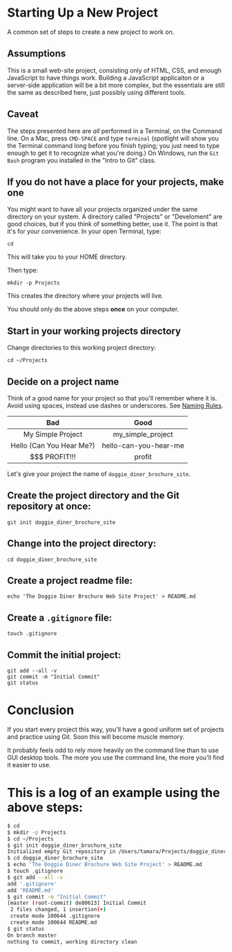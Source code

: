 # Starting Up a New Project

A common set of steps to create a new project to work on.

## Assumptions

This is a small web-site project, consisting only of HTML, CSS, and enough JavaScript to have things work. Building a JavaScript applicaiton or a server-side application will be a bit more complex, but the essentials are still the same as described here, just possibly using different tools.

## Caveat

The steps presented here are *all* performed in a Terminal, on the Command line. On a Mac, press `CMD-SPACE` and type `terminal` (spotlight will show you the Terminal command long before you finish typing; you just need to type enough to get it to recognize what you're doing.) On Windows, run the `Git Bash` program you installed in the "Intro to Git" class.


## If you do not have a place for your projects, make one

You might want to have all your projects organized under the same directory on your system. A directory called "Projects" or "Develoment" are good choices, but if you think of something better, use it. The point is that it's for your convenience. In your open Terminal, type:

	cd

This will take you to your HOME directory.

Then type:

    mkdir -p Projects

This creates the directory where your projects will live.

You should only do the above steps **once** on your computer.

## Start in your working projects directory

Change directories to this working project directory:

    cd ~/Projects

## Decide on a project name

Think of a good name for your project so that you'll remember where it is. Avoid using spaces, instead use dashes or underscores. See [Naming Rules](naming-rules.md).

| Bad | Good |
|:--------------:|:--------------:|
| My Simple Project | my_simple_project |
| Hello (Can You Hear Me?) | hello-can-you-hear-me |
| $$$ PROFIT!!! | profit |

Let's give your project the name of `doggie_diner_brochure_site`.

## Create the project directory **and** the Git repository at once:

    git init doggie_diner_brochure_site

## Change into the project directory:

    cd doggie_diner_brochure_site

## Create a project readme file:

    echo 'The Doggie Diner Brochure Web Site Project' > README.md

## Create a `.gitignore` file:

    touch .gitignore

## Commit the initial project:

    git add --all -v
    git commit -m "Initial Commit"
    git status

# Conclusion

If you start every project this way, you'll have a good uniform set of projects and practice using Git. Soon this will become muscle memory.

It probably feels odd to rely more heavily on the command line than to use GUI desktop tools. The more you use the command line, the more you'll find it easier to use.

# This is a log of an example using the above steps:

``` bash
$ cd
$ mkdir -p Projects
$ cd ~/Projects
$ git init doggie_diner_brochure_site
Initialized empty Git repository in /Users/tamara/Projects/doggie_diner_brochure_site/.git/
$ cd doggie_diner_brochure_site
$ echo 'The Doggie Diner Brochure Web Site Project' > README.md
$ touch .gitignore
$ git add --all -v
add '.gitignore'
add 'README.md'
$ git commit -m "Initial Commit"
[master (root-commit) de80613] Initial Commit
 2 files changed, 1 insertion(+)
 create mode 100644 .gitignore
 create mode 100644 README.md
$ git status
On branch master
nothing to commit, working directory clean
```
